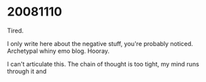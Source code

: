 # 20081110

Tired.

I only write here about the negative stuff, you're probably noticed. Archetypal whiny emo blog. Hooray.

I can't articulate this. The chain of thought is too tight, my mind runs through it and
